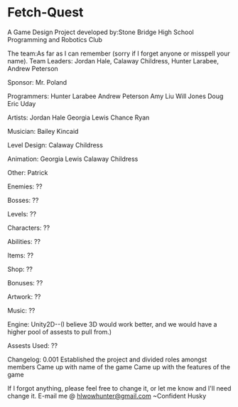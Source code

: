 Fetch-Quest
===========
A Game Design Project developed by:Stone Bridge High School Programming and Robotics Club

The team:As far as I can remember (sorry if I forget anyone or misspell your name).
Team Leaders:
	Jordan Hale, 
	Calaway Childress, 
	Hunter Larabee, 
	Andrew Peterson

Sponsor:
	Mr. Poland

Programmers:
  Hunter Larabee
  Andrew Peterson
  Amy Liu
  Will Jones
  Doug
  Eric
  Uday

Artists:
  Jordan Hale
  Georgia Lewis
  Chance
  Ryan

Musician:
	Bailey Kincaid
	
Level Design:
	Calaway Childress
	
Animation:
	Georgia Lewis
	Calaway Childress
	
Other:
	Patrick

Enemies:
	??
	
Bosses:
	??
	
Levels:
	??
	
Characters:
	??
	
Abilities:
	??
	
Items:
	??
	
Shop:
	??
	
Bonuses:
	??
	
Artwork:
	??
	
Music:
	??
	
Engine:
	Unity2D--(I believe 3D would work better, and we would have a higher pool of assests to pull from.)
	
Assests Used:
	??
	
Changelog:
	0.001
		Established the project and divided roles amongst members
		Came up with name of the game
		Came up with the features of the game
		

If I forgot anything, please feel free to change it, or let me know and I'll need change it.
E-mail me @ hlwowhunter@gmail.com
~Confident Husky
